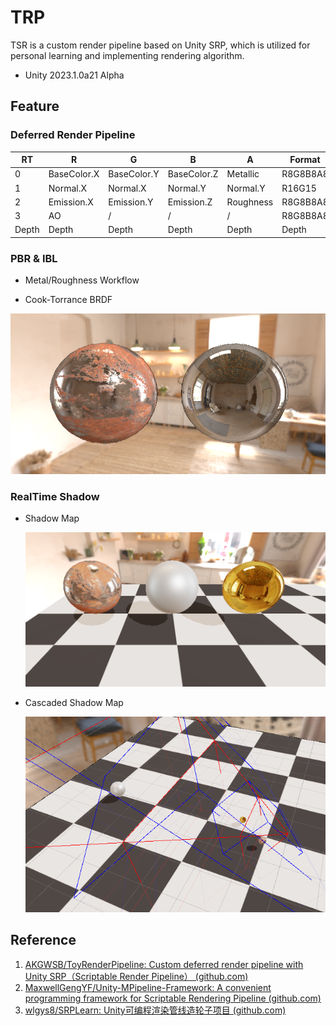 # TRP

TSR is a custom render pipeline based on Unity SRP, which is utilized for personal learning and implementing rendering algorithm.

- Unity 2023.1.0a21 Alpha

## Feature

### Deferred Render Pipeline

| RT    | R           | G           | B           | A         | Format   |
| ----- | ----------- | ----------- | ----------- | --------- | -------- |
| 0     | BaseColor.X | BaseColor.Y | BaseColor.Z | Metallic  | R8G8B8A8 |
| 1     | Normal.X    | Normal.X    | Normal.Y    | Normal.Y  | R16G15   |
| 2     | Emission.X  | Emission.Y  | Emission.Z  | Roughness | R8G8B8A8 |
| 3     | AO          | /           | /           | /         | R8G8B8A8 |
| Depth | Depth       | Depth       | Depth       | Depth     | Depth    |

### PBR & IBL

- Metal/Roughness Workflow

- Cook-Torrance BRDF

![PBR-IBL](./Gallery/PBR-IBL.png)

### RealTime Shadow
- Shadow Map

  ![ShadowMap](./Gallery/ShadowMap.png)

- Cascaded Shadow Map

  ![CSM](Gallery/CSM.png)

## Reference

1. [AKGWSB/ToyRenderPipeline: Custom deferred render pipeline with Unity SRP（Scriptable Render Pipeline） (github.com)](https://github.com/AKGWSB/ToyRenderPipeline)
2. [MaxwellGengYF/Unity-MPipeline-Framework: A convenient programming framework for Scriptable Rendering Pipeline (github.com)](https://github.com/MaxwellGengYF/Unity-MPipeline-Framework)
3. [wlgys8/SRPLearn: Unity可编程渲染管线造轮子项目 (github.com)](https://github.com/wlgys8/SRPLearn)

